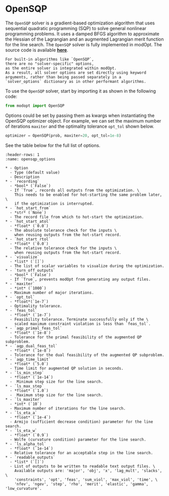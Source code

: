# OpenSQP

The `OpenSQP` solver is a gradient-based optimization algorithm that uses
sequential quadratic programming (SQP) to solve general nonlinear programming problems.
It uses a damped BFGS algorithm to approximate the Hessian of the Lagrangian and
an augmented Lagrangian merit function for the line search.
The `OpenSQP` solver is fully implemented in modOpt.
The source code is available 
**[here](https://github.com/LSDOlab/modopt/blob/main/modopt/core/optimization_algorithms/opensqp.py)**.

```{note}
For built-in algorithms like `OpenSQP`,
there are no "solver-specific" options,
as the entire solver is integrated within modOpt.
As a result, all solver options are set directly using keyword
arguments, rather than being passed separately in a
`solver_options` dictionary as in other performant algorithms.
```

To use the `OpenSQP` solver, start by importing it as shown in the following code:

```py
from modopt import OpenSQP
```

Options could be set by passing them as kwargs when 
instantiating the OpenSQP optimizer object.
For example, we can set the maximum number of iterations `maxiter` 
and the optimality tolerance `opt_tol` shown below.

```py
optimizer = OpenSQP(prob, maxiter=20, opt_tol=1e-8)
```

See the table below for the full list of options.

```{list-table} OpenSQP (solver) options
:header-rows: 1
:name: opensqp_options

* - Option
  - Type (default value)
  - Description
* - `recording`
  - *bool* (`False`)
  - If `True`, records all outputs from the optimization. \
    This needs to be enabled for hot-starting the same problem later, \
    if the optimization is interrupted.
* - `hot_start_from`
  - *str* (`None`)
  - The record file from which to hot-start the optimization.
* - `hot_start_atol`
  - *float* (`0.0`)
  - The absolute tolerance check for the inputs \
    when reusing outputs from the hot-start record.
* - `hot_start_rtol`
  - *float* (`0.0`)
  - The relative tolerance check for the inputs \
    when reusing outputs from the hot-start record.
* - `visualize`
  - *list* (`[]`)
  - The list of scalar variables to visualize during the optimization.
* - `turn_off_outputs`
  - *bool* (`False`)
  - If `True`, prevents modOpt from generating any output files.
* - `maxiter`
  - *int* (`1000`)
  - Maximum number of major iterations.
* - `opt_tol`
  - *float*(`1e-7`)
  - Optimality tolerance.
* - `feas_tol`
  - *float* (`1e-7`)
  - Feasibility tolerance. Terminate successfully only if the \
    scaled maximum constraint violation is less than `feas_tol`.
* - `aqp_primal_feas_tol`
  - *float* (`1e-8`)
  - Tolerance for the primal feasibility of the augmented QP subproblem.
* - `aqp_dual_feas_tol`
  - *float* (`1e-8`)
  - Tolerance for the dual feasibility of the augmented QP subproblem.
* - `aqp_time_limit`
  - *float* (`5.0`)
  - Time limit for augmented QP solution in seconds.
* - `ls_min_step`
  - *float* (`1e-14`)
  -  Minimum step size for the line search.
* - `ls_max_step`
  - *float* (`1.0`)
  -  Maximum step size for the line search.
* - `ls_maxiter`
  - *int* (`10`)
  - Maximum number of iterations for the line search.
* - `ls_eta_a`
  - *float* (`1e-4`)
  - Armijo (sufficient decrease condition) parameter for the line search.
* - `ls_eta_w`
  - *float* (`0.9`)
  - Wolfe (curvature condition) parameter for the line search.
* - `ls_alpha_tol`
  - *float* (`1e-14`)
  - Relative tolerance for an acceptable step in the line search.
* - `readable_outputs`
  - *list* (`[]`)
  - List of outputs to be written to readable text output files. \
    Available outputs are: 'major', 'obj', 'x', 'lag_mult', 'slacks', \
    'constraints', 'opt', 'feas', 'sum_viol', 'max_viol', 'time', \
    'nfev', 'ngev', 'step', 'rho', 'merit', 'elastic', 'gamma', 'low_curvature'.
```